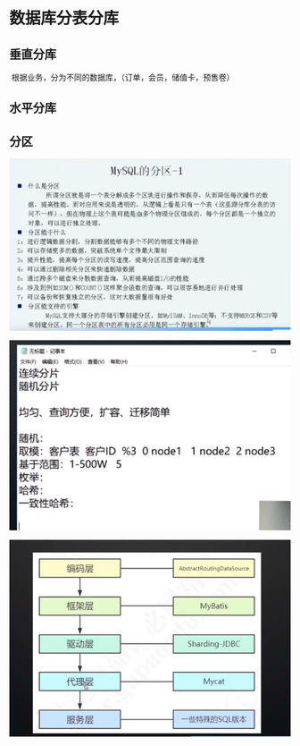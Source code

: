 # 数据库分表分库

## 垂直分库

​	根据业务，分为不同的数据库，（订单，会员，储值卡，预售卷）

## 水平分库

## 分区

![image-20200310000650507](数据库.assets\image-20200310000650507.png)

![image-20200310002345509](数据库.assets\image-20200310002345509.png)

![image-20200310002718474](数据库.assets\image-20200310002718474.png)

